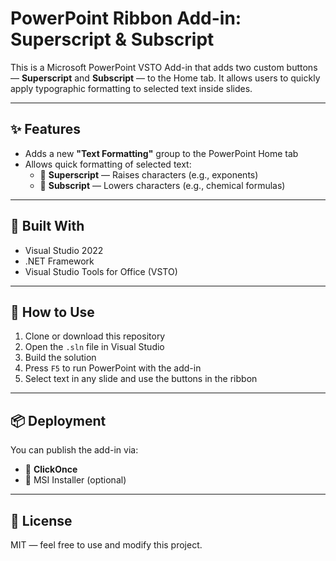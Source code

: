 # PowerPoint Ribbon Add-in: Superscript & Subscript

This is a Microsoft PowerPoint VSTO Add-in that adds two custom buttons — **Superscript** and **Subscript** — to the Home tab. It allows users to quickly apply typographic formatting to selected text inside slides.

---

## ✨ Features

- Adds a new **"Text Formatting"** group to the PowerPoint Home tab
- Allows quick formatting of selected text:
  - 🔼 **Superscript** — Raises characters (e.g., exponents)
  - 🔽 **Subscript** — Lowers characters (e.g., chemical formulas)

---

## 🧰 Built With

- Visual Studio 2022
- .NET Framework
- Visual Studio Tools for Office (VSTO)

---

## 🚀 How to Use

1. Clone or download this repository
2. Open the `.sln` file in Visual Studio
3. Build the solution
4. Press `F5` to run PowerPoint with the add-in
5. Select text in any slide and use the buttons in the ribbon

---

## 📦 Deployment

You can publish the add-in via:

- 🔹 **ClickOnce**
- 🔹 MSI Installer (optional)

---

## 📝 License

MIT — feel free to use and modify this project.
